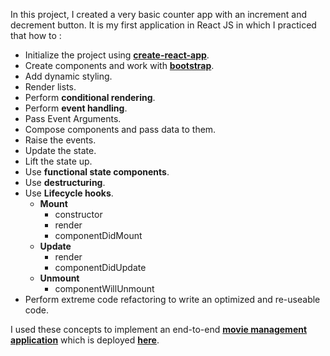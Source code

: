 In this project, I created a very basic counter app with an increment and decrement button. It is my first application in React JS in which I practiced that how to :
- Initialize the project using **[create-react-app](https://reactjs.org/docs/create-a-new-react-app.html)**.
- Create components and work with **[bootstrap](https://getbootstrap.com/docs/4.4/getting-started/introduction/)**.
- Add dynamic styling.
- Render lists.
- Perform **conditional rendering**.
- Perform **event handling**.
- Pass Event Arguments.
- Compose components and pass data to them.
- Raise the events.
- Update the state.
- Lift the state up.
- Use **functional state components**.
- Use **destructuring**.
- Use **Lifecycle hooks**.
  - **Mount**
    - constructor
    - render
    - componentDidMount
  - **Update**
    - render
    - componentDidUpdate
  - **Unmount**
    - componentWillUnmount
- Perform extreme code refactoring to write an optimized and re-useable code.
 
I used these concepts to implement an end-to-end **[movie management application](https://github.com/Ubaid45/Mastering_ReactJS.git)** which is deployed **[here](https://desolate-headland-28492.herokuapp.com/movies)**.
